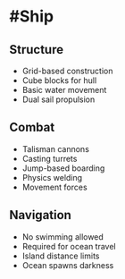 # #Ship

## Structure
- Grid-based construction
- Cube blocks for hull
- Basic water movement
- Dual sail propulsion

## Combat
- Talisman cannons
- Casting turrets
- Jump-based boarding
- Physics welding
- Movement forces

## Navigation
- No swimming allowed
- Required for ocean travel
- Island distance limits
- Ocean spawns darkness
